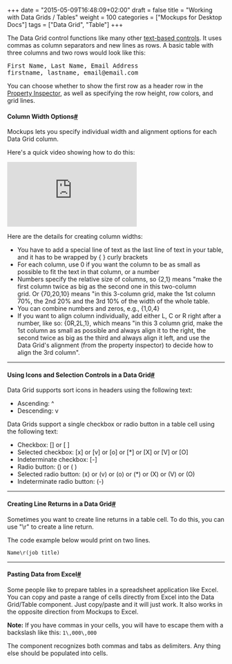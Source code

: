 +++
date = "2015-05-09T16:48:09+02:00"
draft = false
title = "Working with Data Grids / Tables"
weight = 100
categories = ["Mockups for Desktop Docs"]
tags = ["Data Grid", "Table"]
+++

The Data Grid control functions like many other [text-based controls](http://support.balsamiq.com/customer/portal/articles/110121). It uses commas as column separators and new lines as rows. A basic table with three columns and two rows would look like this:

<pre>First Name, Last Name, Email Address
firstname, lastname, email@email.com</pre>

You can choose whether to show the first row as a header row in the [Property Inspector](http://support.balsamiq.com/customer/portal/articles/110114), as well as specifying the row height, row colors, and grid lines.

#### Column Width Options[#](#columnwidthoptions)

Mockups lets you specify individual width and alignment options for each Data Grid column.

Here's a quick video showing how to do this:

<div class="video"><iframe allowfullscreen="" frameborder="0" src="https://www.youtube.com/embed/yUUdt6vfc4s?rel=0"></iframe></div>

Here are the details for creating column widths:

*   You have to add a special line of text as the last line of text in your table, and it has to be wrapped by { } curly brackets
*   For each column, use 0 if you want the column to be as small as possible to fit the text in that column, or a number
*   Numbers specify the relative size of columns, so {2,1} means "make the first column twice as big as the second one in this two-column  
     grid. Or {70,20,10} means "in this 3-column grid, make the 1st column 70%, the 2nd 20% and the 3rd 10% of the width of the whole table.
*   You can combine numbers and zeros, e.g., {1,0,4}
*   If you want to align column individually, add either L, C or R right after a number, like so: {0R,2L,1}, which means "in this 3 column grid, make the 1st column as small as possible and always align it to the right, the second twice as big as the third and always align it left, and use the Data Grid's alignment (from the property inspector) to decide how to align the 3rd column".

* * *

#### Using Icons and Selection Controls in a Data Grid[#](#datagridicons)

Data Grid supports sort icons in headers using the following text:

*   Ascending: ^
*   Descending: v

Data Grids support a single checkbox or radio button in a table cell using the following text:

*   Checkbox: [] or [ ]
*   Selected checkbox: [x] or [v] or [o] or [*] or [X] or [V] or [O]
*   Indeterminate checkbox: [-]
*   Radio button: () or ( )
*   Selected radio button: (x) or (v) or (o) or (*) or (X) or (V) or (O)
*   Indeterminate radio button: (-)

* * *

#### Creating Line Returns in a Data Grid[#](#datagridlinereturns)

Sometimes you want to create line returns in a table cell. To do this, you can use "\r" to create a line return.

The code example below would print on two lines.

`Name\r(job title)`

* * *

#### Pasting Data from Excel[#](#excel)

Some people like to prepare tables in a spreadsheet application like Excel. You can copy and paste a range of cells directly from Excel into the Data Grid/Table component. Just copy/paste and it will just work. It also works in the opposite direction from Mockups to Excel.

**Note:** If you have commas in your cells, you will have to escape them with a backslash like this: `1\,000\,000`

The component recognizes both commas and tabs as delimiters. Any thing else should be populated into cells.
